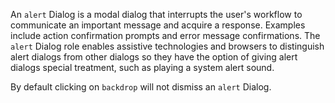 An `alert` Dialog is a modal dialog that interrupts the user's workflow to communicate an important message and acquire a response. Examples include action confirmation prompts and error message confirmations. The `alert` Dialog role enables assistive technologies and browsers to distinguish alert dialogs from other dialogs so they have the option of giving alert dialogs special treatment, such as playing a system alert sound.

By default clicking on `backdrop` will not dismiss an `alert` Dialog.

